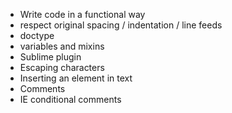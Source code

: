 * Write code in a functional way
* respect original spacing / indentation / line feeds
* doctype
* variables and mixins
* Sublime plugin
* Escaping characters
* Inserting an element in text
* Comments
* IE conditional comments
